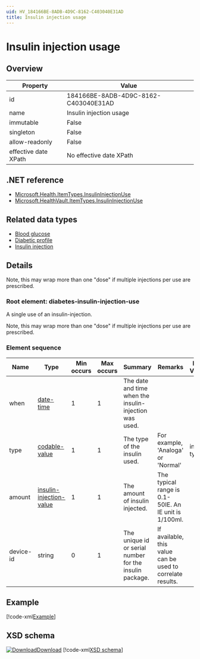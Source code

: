 ```yaml
---
uid: HV_184166BE-8ADB-4D9C-8162-C403040E31AD
title: Insulin injection usage
---
```


# Insulin injection usage

## Overview

Property|Value
---|---
id|184166BE-8ADB-4D9C-8162-C403040E31AD
name|Insulin injection usage
immutable|False
singleton|False
allow-readonly|False
effective date XPath|No effective date XPath

## .NET reference
- [Microsoft.Health.ItemTypes.InsulinInjectionUse](https://docs.microsoft.com/dotnet/api/microsoft.health.itemtypes.insulininjectionuse)
- [Microsoft.HealthVault.ItemTypes.InsulinInjectionUse](https://docs.microsoft.com/dotnet/api/microsoft.healthvault.itemtypes.insulininjectionuse)

## Related data types

- [Blood glucose](xref:HV_879e7c04-4e8a-4707-9ad3-b054df467ce4)
- [Diabetic profile](xref:HV_80CF4080-AD3F-4BB5-A0B5-907C22F73017)
- [Insulin injection](xref:HV_3B3C053B-B1FE-4E11-9E22-D4B480DE74E8)

## Details
Note, this may wrap more than one "dose" if multiple injections per use are prescribed.

<a name='diabetes-insulin-injection-use'></a>

### Root element: diabetes-insulin-injection-use

A single use of an insulin-injection.

Note, this may wrap more than one "dose" if multiple injections per use are prescribed.

### Element sequence

Name|Type|Min occurs|Max occurs|Summary|Remarks|Preferred Vocabulary
---|---|---|---|---|---|---
when|[date-time](xref:HV_File_dates#date-time)|1|1|The date and time when the insulin-injection was used.||
type|[codable-value](xref:HV_3e730686-781f-4616-aa0d-817bba8eb141#codable-value)|1|1|The type of the insulin used.|For example, 'Analoga' or 'Normal'|insulin-types
amount|[insulin-injection-value](xref:HV_3e730686-781f-4616-aa0d-817bba8eb141#insulin-injection-value)|1|1|The amount of insulin injected.|The typical range is 0.1-50IE. An IE unit is 1/100ml.|
device-id|string|0|1|The unique id or serial number for the insulin package.|If available, this value can be used to correlate results.|

## Example
[!code-xml[Example](../sample-xml/184166BE-8ADB-4D9C-8162-C403040E31AD.xml)]

## XSD schema
[![Download](/healthvault/images/download.png)Download](../xsd/insulin-injection-use.xsd)
[!code-xml[XSD schema](../xsd/insulin-injection-use.xsd)]
